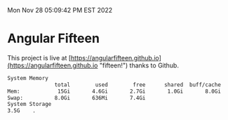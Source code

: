 Mon Nov 28 05:09:42 PM EST 2022

# Angular Fifteen


This project is live at [https://angularfifteen.github.io](https://angularfifteen.github.io "fifteen!") thanks to Github.

```bash
System Memory
               total        used        free      shared  buff/cache   available
Mem:            15Gi       4.6Gi       2.7Gi       1.0Gi       8.0Gi       9.3Gi
Swap:          8.0Gi       636Mi       7.4Gi
System Storage
3.5G	.
```
```bash
